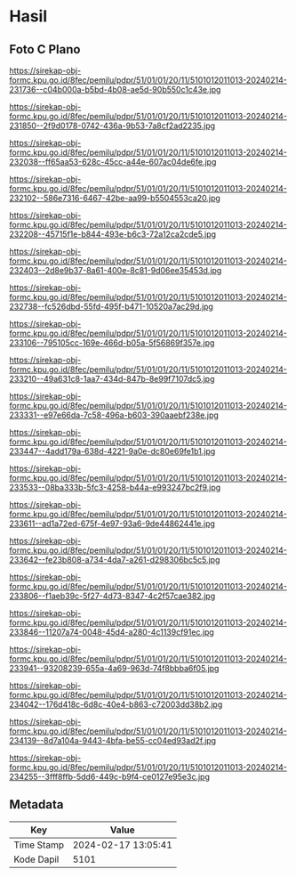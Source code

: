 # Hasil

## Foto C Plano

https://sirekap-obj-formc.kpu.go.id/8fec/pemilu/pdpr/51/01/01/20/11/5101012011013-20240214-231736--c04b000a-b5bd-4b08-ae5d-90b550c1c43e.jpg

https://sirekap-obj-formc.kpu.go.id/8fec/pemilu/pdpr/51/01/01/20/11/5101012011013-20240214-231850--2f9d0178-0742-436a-9b53-7a8cf2ad2235.jpg

https://sirekap-obj-formc.kpu.go.id/8fec/pemilu/pdpr/51/01/01/20/11/5101012011013-20240214-232038--ff65aa53-628c-45cc-a44e-607ac04de6fe.jpg

https://sirekap-obj-formc.kpu.go.id/8fec/pemilu/pdpr/51/01/01/20/11/5101012011013-20240214-232102--586e7316-6467-42be-aa99-b5504553ca20.jpg

https://sirekap-obj-formc.kpu.go.id/8fec/pemilu/pdpr/51/01/01/20/11/5101012011013-20240214-232208--45715f1e-b844-493e-b6c3-72a12ca2cde5.jpg

https://sirekap-obj-formc.kpu.go.id/8fec/pemilu/pdpr/51/01/01/20/11/5101012011013-20240214-232403--2d8e9b37-8a61-400e-8c81-9d06ee35453d.jpg

https://sirekap-obj-formc.kpu.go.id/8fec/pemilu/pdpr/51/01/01/20/11/5101012011013-20240214-232738--fc526dbd-55fd-495f-b471-10520a7ac29d.jpg

https://sirekap-obj-formc.kpu.go.id/8fec/pemilu/pdpr/51/01/01/20/11/5101012011013-20240214-233106--795105cc-169e-466d-b05a-5f56869f357e.jpg

https://sirekap-obj-formc.kpu.go.id/8fec/pemilu/pdpr/51/01/01/20/11/5101012011013-20240214-233210--49a631c8-1aa7-434d-847b-8e99f7107dc5.jpg

https://sirekap-obj-formc.kpu.go.id/8fec/pemilu/pdpr/51/01/01/20/11/5101012011013-20240214-233331--e97e66da-7c58-496a-b603-390aaebf238e.jpg

https://sirekap-obj-formc.kpu.go.id/8fec/pemilu/pdpr/51/01/01/20/11/5101012011013-20240214-233447--4add179a-638d-4221-9a0e-dc80e69fe1b1.jpg

https://sirekap-obj-formc.kpu.go.id/8fec/pemilu/pdpr/51/01/01/20/11/5101012011013-20240214-233533--08ba333b-5fc3-4258-b44a-e993247bc2f9.jpg

https://sirekap-obj-formc.kpu.go.id/8fec/pemilu/pdpr/51/01/01/20/11/5101012011013-20240214-233611--ad1a72ed-675f-4e97-93a6-9de44862441e.jpg

https://sirekap-obj-formc.kpu.go.id/8fec/pemilu/pdpr/51/01/01/20/11/5101012011013-20240214-233642--fe23b808-a734-4da7-a261-d298306bc5c5.jpg

https://sirekap-obj-formc.kpu.go.id/8fec/pemilu/pdpr/51/01/01/20/11/5101012011013-20240214-233806--f1aeb39c-5f27-4d73-8347-4c2f57cae382.jpg

https://sirekap-obj-formc.kpu.go.id/8fec/pemilu/pdpr/51/01/01/20/11/5101012011013-20240214-233846--11207a74-0048-45d4-a280-4c1139cf91ec.jpg

https://sirekap-obj-formc.kpu.go.id/8fec/pemilu/pdpr/51/01/01/20/11/5101012011013-20240214-233941--93208239-655a-4a69-963d-74f8bbba6f05.jpg

https://sirekap-obj-formc.kpu.go.id/8fec/pemilu/pdpr/51/01/01/20/11/5101012011013-20240214-234042--176d418c-6d8c-40e4-b863-c72003dd38b2.jpg

https://sirekap-obj-formc.kpu.go.id/8fec/pemilu/pdpr/51/01/01/20/11/5101012011013-20240214-234139--8d7a104a-9443-4bfa-be55-cc04ed93ad2f.jpg

https://sirekap-obj-formc.kpu.go.id/8fec/pemilu/pdpr/51/01/01/20/11/5101012011013-20240214-234255--3fff8ffb-5dd6-449c-b9f4-ce0127e95e3c.jpg


## Metadata

| Key        | Value               |
| ---------- | ------------------- |
| Time Stamp | 2024-02-17 13:05:41 |
| Kode Dapil | 5101                |



